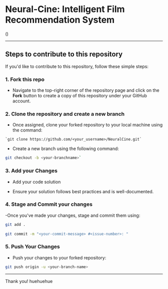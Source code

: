 # Neural-Cine: Intelligent Film Recommendation System

()


---

## Steps to contribute to this repository

If you'd like to contribute to this repository, follow these simple steps:
  
  ### 1. Fork this repo
  - Navigate to the top-right corner of the repository page and click on the **Fork** button to create a copy of this repository under your GitHub account.
    
  ### 2. Clone the repository and create a new branch
   - Once assigned, clone your forked repository to your local machine using the command:

    `git clone https://github.com/<your_username>/NeuralCine.git`
    
  - Create a new branch using the following command: 
```bash
git checkout -b <your-branchname>`
```

  ### 3. Add your Changes
   - Add your code solution
  
  - Ensure your solution follows best practices and is well-documented.

  ### 4. Stage and Commit your changes
     
   -Once you've made your changes, stage and commit them using:
```bash
git add .
          
git commit -m "<your-commit-message> #<issue-number>: "
```
  ### 5. Push Your Changes

   - Push your changes to your forked repository:
```bash
git push origin -u <your-branch-name>
```

---

Thank you! huehuehue

